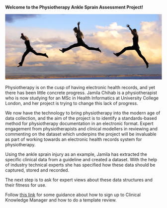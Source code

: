 **Welcome to the Physiotherapy Ankle Sprain Assessment Project!**

<img src="https://github.com/freshehrteam/Ankle-sprain/raw/master/docs/images/Jump-loop.jpg">

Physiotherapy is on the cusp of having electronic health records, and yet there has been little concrete progress. Jamila Chihab is a physiotherapist who is now studying for an MSc in Health Informatics at University College London, and her project is trying to change this lack of progress.

We now have the technology to bring physiotherapy into the modern age of data collection, and the aim of the  project is to identify a standards-based method for physiotherapy documentation in an electronic format. Expert engagement from physiotherapists and clinical modellers in reviewing and commenting on the dataset which underpins the project will be invaluable as part of working towards an electronic health records system for physiotherapy.

Using the ankle sprain injury as an example, Jamila has extracted the specific clinical data from a guideline and created a dataset. With the help of industry technical experts she has specified how these data should be captured, stored and recorded.

The next step is to ask for expert views about these data structures and their fitness for use.

Follow [this link](https://freshehrteam.github.io/CKM-Documentation/) for some guidance about how to sign up to Clinical Knowledge Manager and how to do a template review.
